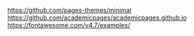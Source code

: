 https://github.com/pages-themes/minimal
https://github.com/academicpages/academicpages.github.io
https://fontawesome.com/v4.7/examples/